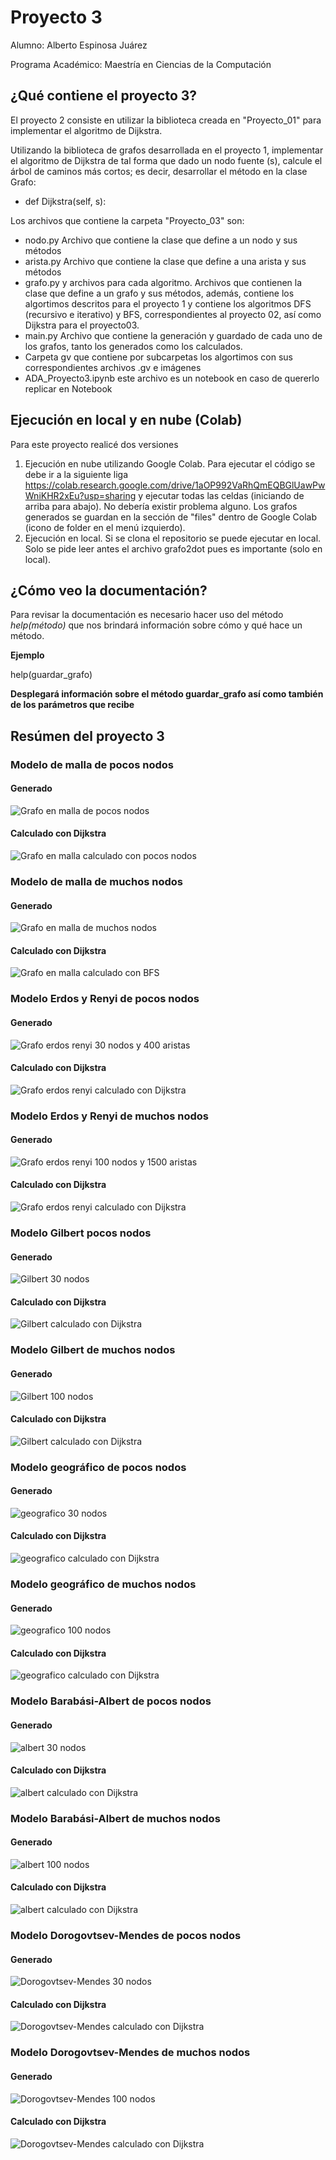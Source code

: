 # Proyecto 3
Alumno: Alberto Espinosa Juárez

Programa Académico: Maestría en Ciencias de la Computación

## ¿Qué contiene el proyecto 3?
El proyecto 2 consiste en utilizar la biblioteca creada en "Proyecto_01" para implementar el algoritmo de Dijkstra.

Utilizando la biblioteca de grafos desarrollada en el proyecto 1, implementar el algoritmo de Dijkstra de tal forma que dado un nodo fuente (s), calcule el árbol de caminos más cortos; es decir, desarrollar el método en la clase Grafo:

- def Dijkstra(self, s):


Los archivos que contiene la carpeta "Proyecto_03" son: 
+ nodo.py Archivo que contiene la clase que define a un nodo y sus métodos
+ arista.py Archivo que contiene la clase que define a una arista y sus métodos
+ grafo.py y archivos para cada algoritmo. Archivos que contienen la clase que define a un grafo y sus métodos, además, contiene los algortimos descritos para el proyecto 1 y contiene los algoritmos DFS (recursivo e iterativo) y BFS, correspondientes al proyecto 02, así como Dijkstra para el proyecto03.
+ main.py Archivo que contiene la generación y guardado de cada uno de los grafos, tanto los generados como los calculados.
+ Carpeta gv que contiene por subcarpetas los algortimos con sus correspondientes archivos .gv e imágenes
+ ADA_Proyecto3.ipynb este archivo es un notebook en caso de quererlo replicar en Notebook

## Ejecución en local y en nube (Colab)
Para este proyecto realicé dos versiones
1. Ejecución en nube utilizando Google Colab. Para ejecutar el código se debe ir a la siguiente liga https://colab.research.google.com/drive/1aOP992VaRhQmEQBGlUawPwWniKHR2xEu?usp=sharing y ejecutar todas las celdas (iniciando de arriba para abajo). No debería existir problema alguno. Los grafos generados se guardan en la sección de "files" dentro de Google Colab (icono de folder en el menú izquierdo).
2. Ejecución en local. Si se clona el repositorio se puede ejecutar en local. Solo se pide leer antes el archivo grafo2dot pues es importante (solo en local).

## ¿Cómo veo la documentación?
Para revisar la documentación es necesario hacer uso del método *help(método)* que nos brindará información sobre cómo y qué hace un método.

**Ejemplo**

help(guardar_grafo)

**Desplegará información sobre el método guardar_grafo así como también de los parámetros que recibe**

## Resúmen del proyecto 3

### Modelo de malla de pocos nodos
#### Generado
![Grafo en malla de pocos nodos][malla1]
#### Calculado con Dijkstra
![Grafo en malla calculado con pocos nodos][malla2]

[malla1]: https://github.com/AlbertoEJ/ADA3/blob/main/Proyecto03/gv/Malla/Malla_3_3.png
[malla2]: https://github.com/AlbertoEJ/ADA3/blob/main/Proyecto03/gv/Malla/Malla_3_3_Dijkstra.png


### Modelo de malla de muchos nodos
#### Generado
![Grafo en malla de muchos nodos][malla100]
#### Calculado con Dijkstra
![Grafo en malla calculado con BFS][malla1002]


[malla100]: https://github.com/AlbertoEJ/ADA3/blob/main/Proyecto03/gv/Malla/Malla_25_4.png
[malla1002]: https://github.com/AlbertoEJ/ADA3/blob/main/Proyecto03/gv/Malla/Malla_25_4_Dijkstra.png


### Modelo Erdos y Renyi de pocos nodos

#### Generado
![Grafo erdos renyi 30 nodos y 400 aristas][erdos1]
#### Calculado con Dijkstra
![Grafo erdos renyi calculado con Dijkstra][erdos2]


[erdos1]: https://github.com/AlbertoEJ/ADA3/blob/main/Proyecto03/gv/ErdosRenyi/ErdosRenyi_20_30.png
[erdos2]: https://github.com/AlbertoEJ/ADA3/blob/main/Proyecto03/gv/ErdosRenyi/ErdosRenyi_20_30_Dijkstra.png


### Modelo Erdos y Renyi de muchos nodos

#### Generado
![Grafo erdos renyi 100 nodos y 1500 aristas][erdos100]
#### Calculado con Dijkstra
![Grafo erdos renyi calculado con Dijkstra][erdos1002]


[erdos100]: https://github.com/AlbertoEJ/ADA3/blob/main/Proyecto03/gv/ErdosRenyi/ErdosRenyi_100_100.png
[erdos1002]: https://github.com/AlbertoEJ/ADA3/blob/main/Proyecto03/gv/ErdosRenyi/ErdosRenyi_100_100_Dijkstra.png


### Modelo Gilbert pocos nodos
#### Generado
![Gilbert 30 nodos][gilbert1]
#### Calculado con Dijkstra
![Gilbert calculado con Dijkstra][gilbert2]


[gilbert1]: https://github.com/AlbertoEJ/ADA3/blob/main/Proyecto03/gv/Gilbert/Gilbert_30_10.png
[gilbert2]: https://github.com/AlbertoEJ/ADA3/blob/main/Proyecto03/gv/Gilbert/Gilbert_30_10_Dijkstra.png


### Modelo Gilbert de muchos nodos
#### Generado
![Gilbert 100 nodos][gilbert100]
#### Calculado con Dijkstra
![Gilbert calculado con Dijkstra][gilbert1002]


[gilbert100]: https://github.com/AlbertoEJ/ADA3/blob/main/Proyecto03/gv/Gilbert/Gilbert_100_10.png
[gilbert1002]: https://github.com/AlbertoEJ/ADA3/blob/main/Proyecto03/gv/Gilbert/Gilbert_100_10_Dijkstra.png



### Modelo geográfico de pocos nodos
#### Generado
![geografico 30 nodos][geo1]
#### Calculado con Dijkstra
![geografico calculado con Dijkstra][geo2]


[geo1]: https://github.com/AlbertoEJ/ADA3/blob/main/Proyecto03/gv/Geografico/Geografico_30_3.png
[geo2]: https://github.com/AlbertoEJ/ADA3/blob/main/Proyecto03/gv/Geografico/Geografico_30_3_Dijkstra.png


### Modelo geográfico de muchos nodos
#### Generado
![geografico 100 nodos][geo100]
#### Calculado con Dijkstra
![geografico calculado con Dijkstra][geo1002]


[geo100]: https://github.com/AlbertoEJ/ADA3/blob/main/Proyecto03/gv/Geografico/Geografico_100_3.png
[geo1002]: https://github.com/AlbertoEJ/ADA3/blob/main/Proyecto03/gv/Geografico/Geografico_100_3_Dijkstra.png


### Modelo Barabási-Albert de pocos nodos
#### Generado
![albert 30 nodos][albert1]
#### Calculado con Dijkstra
![albert calculado con Dijkstra][albert2]


[albert1]: https://github.com/AlbertoEJ/ADA3/blob/main/Proyecto03/gv/BabarasiAlbert/BarabasiAlbert_30_4.png
[albert2]: https://github.com/AlbertoEJ/ADA3/blob/main/Proyecto03/gv/BabarasiAlbert/BarabasiAlbert_30_4_Dijkstra.png


### Modelo Barabási-Albert de muchos nodos
#### Generado
![albert 100 nodos][albert100]
#### Calculado con Dijkstra
![albert calculado con Dijkstra][albert1002]


[albert100]: https://github.com/AlbertoEJ/ADA3/blob/main/Proyecto03/gv/BabarasiAlbert/BarabasiAlbert_100_4.png
[albert1002]: https://github.com/AlbertoEJ/ADA3/blob/main/Proyecto03/gv/BabarasiAlbert/BarabasiAlbert_100_4_Dijkstra.png



### Modelo Dorogovtsev-Mendes de pocos nodos
#### Generado
![Dorogovtsev-Mendes 30 nodos][mendes1]
#### Calculado con Dijkstra
![Dorogovtsev-Mendes calculado con Dijkstra][mendes2]


[mendes1]: https://github.com/AlbertoEJ/ADA3/blob/main/Proyecto03/gv/DorogovtsevMendes/DorogovtsevMendes_30.png
[mendes2]: https://github.com/AlbertoEJ/ADA3/blob/main/Proyecto03/gv/DorogovtsevMendes/DorogovtsevMendes_30_Dijkstra.png

### Modelo Dorogovtsev-Mendes de muchos nodos
#### Generado
![Dorogovtsev-Mendes 100 nodos][mendes100]
#### Calculado con Dijkstra
![Dorogovtsev-Mendes calculado con Dijkstra][mendes1002]


[mendes100]: https://github.com/AlbertoEJ/ADA3/blob/main/Proyecto03/gv/DorogovtsevMendes/DorogovtsevMendes_100.png
[mendes1002]: https://github.com/AlbertoEJ/ADA3/blob/main/Proyecto03/gv/DorogovtsevMendes/DorogovtsevMendes_30_Dijkstra.png



